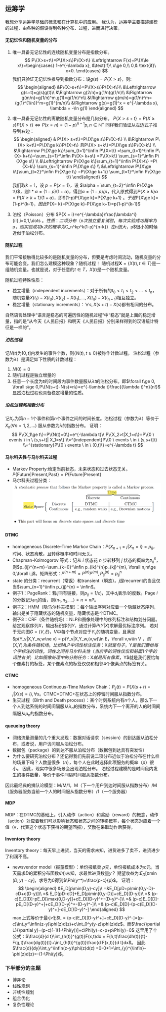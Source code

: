 ## 运筹学
我想分享运筹学基础的概念和在计算机中的应用。
我认为，运筹学主要描述建模的过程，由各种的假设得到各种分布、过程，进而进行决策。
#### 无记忆性和随机变量的分布
1. 唯一具备无记忆性的连续随机变量分布是指数分布。
$$
P\{X>s+t\}=P\{X>s\}P\{X>t\}
\Leftrightarrow
F(x)=P\{X\le x\}=\begin{cases} 
1-e^{-\lambda x}, &\text{if}\ x\ge 0,\\
0,& \text{if}\ x<0.
\end{cases}
$$
我们只验证无记忆性推导到指数分布：设$g(s) = P\{X>s\}$，则:
$$
\begin{aligned}
&P\{X>s+t\}=P\{X>s\}P\{X>t\}\\
&\Leftrightarrow
g(s+t)=g(s)g(t)\\
&\Rightarrow
g(2/n)=g(1/n)g(1/n)\\
&\Rightarrow
g(m/n)=g(1/n)^m,g(1)=g(1/n)^n\\ 
&\Rightarrow
g(m/n)=g(1/n)^m=(g(1)^{1/n})^m=g(1)^{m/n}\\ 
&\Rightarrow
g(x)=g(1)^x = e^{-\lambda x}, \lambda = -\ln g(1)
\end{aligned}
$$
2. 唯一具备无记忆性的离散随机变量分布是几何分布。
$P\{X> s+t\}=P\{X\ge s\}P\{X>t\} \Leftrightarrow P(x=n)=(1-p)^{n-1}p,n\in \mathbb{N}^+$
同样我们验证从左边式子推导到右边：
$$
\begin{aligned}
& P\{X> s+t\}=P\{X\ge s\}P\{X>t\}
\\
&\Rightarrow
 P\{X> k+t\}=P\{X\ge k\}P\{X>t\} 且P\{X> s+k\}=P\{X\ge s\}P\{X>k\}
\\
&\Rightarrow
P\{X\ge k\}\sum_{t=1}^\infin P\{X>t\} =\sum_{t=1}^\infin P\{X> k+t\}=\sum_{s=1}^\infin P\{X> k+s\} =P\{X>k\} \sum_{s=1}^\infin P\{X\ge s\}
\\
&\Leftrightarrow
P\{X\ge k\}\sum_{t=1}^\infin P\{X>t\} =P\{X>k\} \sum_{s=1}^\infin P\{X\ge s\} 
\\
&\Leftrightarrow
P\{X\ge k\}\sum_{t=2}^\infin P\{X\ge t\} =P\{X\ge k+1\} \sum_{t=1}^\infin P\{X\ge t\}
\end{aligned}
$$
我们取$k=1$，设 $p=P\{x=1\}$，设 $\alpha = \sum_{t=2}^\infin P\{X\ge t\}$，则$1*\alpha = (1-p)(1+\alpha)$，得到$\alpha=(1-p)/p$，代入原式得到$P\{X\ge k\}\alpha=P\{X\ge k+1\} (1+\alpha)$，即$(1-p)P\{X\ge k\}=P\{X\ge k+1\} $。于是$P\{X\ge k\}=(1-p)^{k-1}$，因此$P\{X= k\}=P\{X\ge k\}-P\{X\ge k+1\}=p(1-p)^{k-1}$

3. 泊松（Poisson）分布
$P\{X = i\}=e^{-\lambda}\frac{\lambda^i}{i!},i=0,1,\dots $。
性质：二项分布（$n$次独立重复试验，每次实验成功概率为$p$，则实验成功$k$次的概率为$C_n^kp^k(1-p)^{n-k}$）在$n$很大，$p$很小的时候近似于泊松分布。

#### 随机过程
我们平常接触得比较多的是随机变量的分布，但要是考虑时间流动，随机变量的分布可能会变。我们怎么建模这种现象？随机过程！
随机过程$\mathbf{X}=\{X(t),t\in T\}$是一组随机变量。也就是说，对于任意的$t\in T$，$X(t)$是一个随机变量。

随机过程特殊性质：
- 独立增量（independent increments）：对于所有的$t_0< t_1< t_2<\dots < t_n$，随机变量$X(t_1)-X(t_0),X(t_2)-X(t_1),\dots,X(t_n)-X(t_{n-1})$相互独立。
- 稳定增量（stationary increments）：$\forall s, X(s+t)-X(s)$都有相同的分布。

自然语言处理中“语言是稳态的可遍历性的随机过程”中“稳态”就是上面的稳定增量，指的是“从今天《人民日报》和明天《人民日报》分别采样得到的汉语统计特征是一样的”。
##### 泊松过程
记$N(t)$为$[0,t]$内发生的事件个数，则$\{N(t),t\ge 0\}$被称作计数过程。
泊松过程（参数为$\lambda$）是满足如下性质的计数过程：
1. $N(0)=0$
2. 随机过程是独立增量的
3. 任意一个长度为$t$的时间段内事件数量服从$\lambda t$的泊松分布。即$\forall t\ge 0, \forall s\ge 0,P\{N(s+t)-N(s)=n\}=e^{-\lambda t}\frac{(\lambda t)^n}{n!}$
显然泊松过程也具备稳定增量的性质。

##### 泊松过程和指数分布
记$X_n$为第$n-1$个事件和第$n$个事件之间的时间长度。泊松过程（参数为$\lambda$）等价于$X_n(\forall n=1,2,\dots)$ 服从参数为$\lambda$的指数分布。
证明：
$$
P\{X_1\ge t\}=P\{N(t)=0\}=e^{-\lambda t}\\
P\{X_2>t|X_1=s\}=P\{0 \ events \ in \ (s,s+t]| X_1=s\}
\\=^{independent}P\{0 \ events \ in \ (s,s+t]\}
\\=^{stationary}P\{0 \ events \ in \ (0,t]\}=e^{-\lambda t}
$$ 
#### 马尔科夫性与马尔科夫过程
- Markov Property:给定当前状态，未来状态和过去状态无关。
$P\{\text{Future}|\text{Present,Past}\}=P\{\text{Future}|\text{Present}\}$
- 马尔科夫过程分类：
![](Markov_category.png)
#### DTMC
- homogeneous Discrete-Time Markov Chain：$P\{X_{n+1}=j|X_n=i\}=p_{ij}$，时间、状态离散，且转移概率和时间无关。
- Chapman-Kolmogorov 等式：记从 $i$ 状态花 $n$ 步转移到 $j$ 状态的概率为$p^n_{ij}$，则$p_{ij}^{n+m}=\sum_{k=0}^\infin p_{ik}^{n}p_{kj}^{m}, \forall n,m\ge 0,\forall i,j$。矩阵形式：$P^{(n+m)} =P^{(n)}P^{(m)}, P^{(n)}_{ij}=p_{ij}^{n}$
- state 的分类：recurrent（常返）和transient（瞬态）。$j$是recurrent的当且仅当$\sum_{n=1}^\infin p_{jj}^{n} = \infin$。
- 例子1：PageRank：若$ij$间有链接，则$p_{ij}=1/d_i$，其中$d_i$表示$i$的度数。Page $i$ 的分数记为$\pi_i$的话，则$(\pi_1,\pi_2,\dots) = \pi = \pi P$。
- 例子2：HMM（隐马尔科夫模型）：每个输出序列对应着一个隐藏状态序列，输出是关于隐藏状态的随机变量，隐藏状态是个DTMC。
- 例子3：CRF（条件随机场）：NLP和图像处理中的序列标注和结构划分问题。给定观察序列$X$，输出标识序列$Y$，通过计算$P(Y|X)$求解最优标注序列。
若对于无向图$G=(V,E)$，$V$中每个节点对应于$Y_v$的随机变量，且满足$p(Y_v|X,Y_w,w\ne v) = p(Y_v|X,Y_w,(v,w)\in E，\forall v,w\in V $，则$(X,Y)$为条件随机场。
比如NLP中词性标注任务：$X$就是句子，$Y$是我们要给每个字标注的词性，词性之间有马尔科夫性（当前字的词性仅仅和前面1个字的词性有关）
比如图像处理中的分割任务：$X$就是所有像素，$Y$就是我们要给每个像素打的标签，某个像素点的标签仅仅和相邻4个像素点的标签有关。

#### CTMC
- homogeneous Continuous-Time Markov Chain：$P_{ij}(t) = P\{X(s+t)=j|X(s)=i\},\forall s$。CTMC=DTMC+在状态上的停留时间服从指数分布。
- 生灭过程（Birth and Death process）：某个时刻系统内有$n$个人，那么下一个人到达系统的时间间隔服从$\lambda_n$的指数分布，系统内下一个离开的人的时间间隔服从$\mu_n$的指数分布。
#### queueing theory
- 网络流量测量的几个重大发现：数据对话请求（session）的到达服从泊松分布，或者说，用户访问服从泊松分布。
- 数据包（package）的到达不服从泊松分布（数据包到达具有突发性）
- 为什么要研究泊松分布？还记得我们先前说二项分布近似于泊松分布在什么样的场景下吗？人数量很多（$n$），每个人在此时选择此项服务的概率（$p$）很小。
因此，现实中很多场景会出现泊松分布。
泊松过程建模的是时间段内发生的事件数量，等价于事件间隔时间服从指数分布。

因此最经典的排队论模型：M/M/1，M（下一个用户到达时间服从指数分布）/M（服务器服务当前一个人的时间服从指数分布）/1（一个服务器）
#### MDP
MDP：在DTMC的基础上，引入动作（action）和奖励（reward）的概念，动作（action）对应着我们可以影响状态和状态之间的转移概率，每个状态对应着一个值（v，代表这个状态下获得的期望回报），奖励在采取动作后获得。
#### Inventory theory
Inventory theory：每天早上进货，当天的需求未知，进货进多了卖不，进货进少了利润不高。
- newsvendor model（报童模型）：单份报纸卖 $p$元，单份报纸成本为$c$元，当天需求$D$的累积分布函数$\Phi()$未知，求最优进货数量$y$？
期望收益为:$E_D[p\min(D,y)-cy]$，求导为0得到$\Phi(y^*)=\frac{p-c}{p}$。
证明：
$$
\begin{aligned}
&E_D[p\min(D,y)-cy]\\
=&E_D[pD+p\min(0,y-D)-cD+c(D-y)]\\
=& E_D[pD-cD]+E_D[p\min(0,y-D)]+cE_D[(D-y)]\\
=& (p-c)E_D[D]-pE_D[\max(0,D-y)]+cE_D[(D-y)^+-(D-y)^-]\\
=& (p-c)E_D[D]-pE_D[(D-y)^+]+cE_D[(D-y)^+-(D-y)^-]\\
=& (p-c)E_D[D]-(p-c)E_D[(D-y)^+]-cE_D[(D-y)^-]
\end{aligned}
$$ 
$\max$上式等价于最小化$L = (p-c)E_D[(D-y)^+]+cE_D[(D-y)^-]=(p-c)\int_y^\infin(z-y)\phi(z)d(z)+c\int_0^y(y-z)\phi(z)dz$。而$\frac{\partial L}{\partial y}=(p-c)[-1(1-\Phi(y))]+c\Phi(y)=c-p+p\Phi(y)=0$
这里用了个公式：$\frac{d}{d t}\int_{h(t)}^{g(t)}F(x,t)dx = F(h,t)\frac{dh(t)}{t}-F(g,t)\frac{dg(t)}{t}+\int_{h(t)}^{g(t)}\frac{d F(x,t)}{d t}dx$。
因此$\frac{d}{dy}\int_y^\infin(z-y)\phi(z)d(z) =0-0*1+\int_{y}^{\infin}-\phi(z)d(z)=-(1-\Phi(y))$。 
### 下半部分的主题
- 博弈论
- 线性规划
- 非线性规划
- 组合优化
- 复杂性理论
